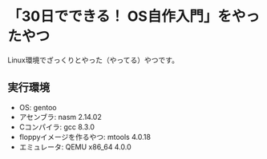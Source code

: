 「30日でできる！ OS自作入門」をやったやつ
=========================================

Linux環境でざっくりとやった（やってる）やつです。


## 実行環境

- OS: gentoo
- アセンブラ: nasm 2.14.02
- Cコンパイラ: gcc 8.3.0 
- floppyイメージを作るやつ: mtools 4.0.18
- エミュレータ: QEMU x86\_64 4.0.0
